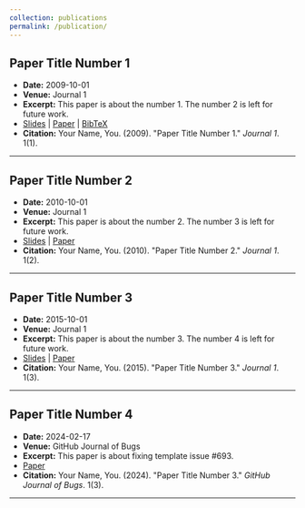 ```yaml
---
collection: publications
permalink: /publication/
---
```


## Paper Title Number 1
- **Date:** 2009-10-01
- **Venue:** Journal 1
- **Excerpt:** This paper is about the number 1. The number 2 is left for future work.
- [Slides](http://academicpages.github.io/files/slides1.pdf) | [Paper](http://academicpages.github.io/files/paper1.pdf) | [BibTeX](http://academicpages.github.io/files/bibtex1.bib)
- **Citation:** Your Name, You. (2009). "Paper Title Number 1." <i>Journal 1</i>. 1(1).

---

## Paper Title Number 2
- **Date:** 2010-10-01
- **Venue:** Journal 1
- **Excerpt:** This paper is about the number 2. The number 3 is left for future work.
- [Slides](http://academicpages.github.io/files/slides2.pdf) | [Paper](http://academicpages.github.io/files/paper2.pdf)
- **Citation:** Your Name, You. (2010). "Paper Title Number 2." <i>Journal 1</i>. 1(2).

---

## Paper Title Number 3
- **Date:** 2015-10-01
- **Venue:** Journal 1
- **Excerpt:** This paper is about the number 3. The number 4 is left for future work.
- [Slides](http://academicpages.github.io/files/slides3.pdf) | [Paper](http://academicpages.github.io/files/paper3.pdf)
- **Citation:** Your Name, You. (2015). "Paper Title Number 3." <i>Journal 1</i>. 1(3).

---

## Paper Title Number 4
- **Date:** 2024-02-17
- **Venue:** GitHub Journal of Bugs
- **Excerpt:** This paper is about fixing template issue #693.
- [Paper](http://academicpages.github.io/files/paper3.pdf)
- **Citation:** Your Name, You. (2024). "Paper Title Number 3." <i>GitHub Journal of Bugs</i>. 1(3).

---
